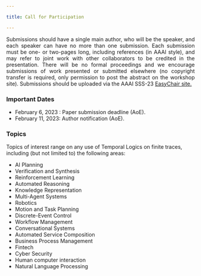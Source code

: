 ```yaml
---

title: Call for Participation

---
```


<p align="justify">
 Submissions should have a single main author, who will be the speaker, and each speaker can have no more than one submission. Each submission must be one- or two-pages long, including references (in AAAI style), and may refer to joint work with other collaborators to be credited in the presentation. There will be no formal proceedings and we encourage submissions of work presented or submitted elsewhere (no copyright transfer is required, only permission to post the abstract on the workshop site). Submissions should be uploaded via the AAAI SSS-23 
<a href="https://easychair.org/conferences/?conf=sss23" target="_blank" > EasyChair site.</a>
</p>

<h3>Important Dates</h3>
<ul>
  <li> February 6, 2023 : Paper submission deadline (AoE). </li>
  <li>  February 11, 2023: Author notification (AoE). </li>
</ul>

<h3>Topics</h3>

Topics of interest range on any use of Temporal Logics on finite traces, including (but not limited to) the following areas:
<ul>
  <li>AI Planning</li> 
  <li>Verification and Synthesis</li> 
  <li>Reinforcement Learning</li> 
  <li>Automated Reasoning</li> 
  <li>Knowledge Representation</li> 
  <li>Multi-Agent Systems</li> 
  <li>Robotics</li> 
  <li>Motion and Task Planning </li> 
  <li>Discrete-Event Control</li> 
  <li>Workflow Management</li> 
  <li>Conversational Systems  </li> 
  <li>Automated Service Composition</li> 
  <li>Business Process Management</li> 
  <li>Fintech</li> 
  <li>Cyber Security</li> 
  <li>Human computer interaction</li> 
  <li>Natural Language Processing</li> 
</ul>



